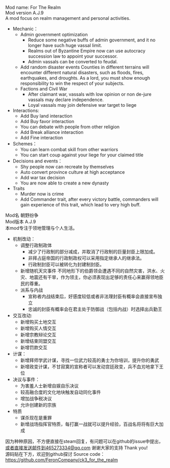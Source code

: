Mod name: For The Realm  
Mod version A.J.9  
A mod focus on realm management and personal activities.
+ Mechanic：
  + Admin government optimization
    + Reduce some negative buffs of admin government, and it no longer have such huge vassal limit.
    + Realms out of Byzantine Empire now can use autocracy succession law to appoint your successor.
    + Admin vassals can be converted to feudal.
  + Add random disaster events
Counties in different terrains will encounter different natural disasters, such as floods, fires, earthquakes, and droughts. As a lord, you must show enough responsibility to win the respect of your subjects.
  + Factions and Civil War
    + After claimant war, vassals with low opinion or non de-jure vassals may declare independence.
    + Loyal vassals may join defensive war target to liege
+ Interactions:
  + Add Buy land interaction
  + Add Buy favor interaction
  + You can debate with people from other religion
  + Add Break alliance interaction
  + Add Fine interaction
+ Schemes：
  + You can learn combat skill from other warriors
  + You can start coup against your liege for your claimed title
+ Decisions and events：
  + Shy people now can recreate by themselves
  + Auto convert province culture at high acceptance
  + Add war tax decision
  + You are now able to create a new dynasty
+ Traits
  + Murder now is crime
  + Add Commander trait, after every victory battle, commanders will gain experience of this trait, which lead to very high buff.

Mod名 朝野纷争  
Mod版本 A.J.9  
本mod专注于领地管理与个人生活。
+ 机制改动：
  + 调整行政制政体
    + 减少了行政制的部分减成，并取消了行政制的巨量封臣上限加成。
    + 非拜占庭帝国的行政制政权可以采用指定继承人的继承法。
    + 行政制封臣可以被转化为封建制封臣。
  + 新增随机天灾事件
不同地形下的伯爵领会遭遇不同的自然灾害，洪水、火灾、地震还有干旱，作为领主，你必须表现出足够的责任心来赢得领地臣民的尊重。
  + 派系与内战
    + 宣称者内战结束后，好感度较低或者非法理封臣有概率会直接宣布独立
    + 忠诚的封臣有概率会在君主处于防御战（包括内战）时选择出兵勤王
+ 交互改动:
  + 新增购买土地交互
  + 新增购买人情交互
  + 新增宗教辩论交互
  + 新增结束同盟交互
  + 新增罚款交互
+ 计谋：
  + 新增拜师学武计谋，寻找一位武力较高的勇士为你培训，提升你的勇武
  + 新增政变计谋，不甘寂寞的宣称者可以发动宫廷政变，兵不血刃地拿下王位
+ 决议与事件：
  + 为害羞人士新增自娱自乐决议
  + 较高融合度的文化地块触发自动同化事件
  + 增加战争税决议
  + 允许创建新的宗族
+ 特质
  + 谋杀现在是重罪
  + 新增战场指挥官特质，每打赢一战就可以提升经验，百战名将将有巨大加成

因为种种原因，不方便直接在steam回复，有问题可以在github的issue中提出，或者直接发送邮件到465273334@qq.com 谢谢大家的支持 Thank you!  
源码贴在下方，欢迎到github探讨 Source code：  
https://github.com/FeronCompany/ck3_for_the_realm